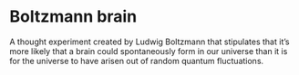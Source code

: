 # Boltzmann brain

A thought experiment created by Ludwig Boltzmann that stipulates that it&rsquo;s more likely that a brain could spontaneously form in our universe than it is for the universe to have arisen out of random quantum fluctuations.

